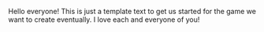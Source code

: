 Hello everyone! This is just a template text to get us started for the game we want to create eventually. I love each and everyone of you!